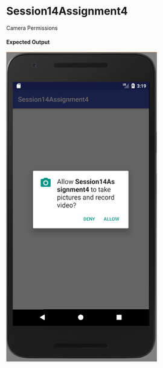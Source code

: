# Session14Assignment4
Camera Permissions

<h4>Expected Output </h4>


![](https://github.com/sivaramgollapudi/Session14Assignment4/blob/master/Session14Assignment4_Output.png)
